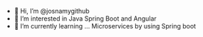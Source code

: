 - 👋 Hi, I’m @josnamygithub
- 👀 I’m interested in Java Spring Boot and Angular 
- 🌱 I’m currently learning ... Microservices by using Spring boot 


<!---
josnamygithub/josnamygithub is a ✨ special ✨ repository because its `README.md` (this file) appears on your GitHub profile.
You can click the Preview link to take a look at your changes.
--->
